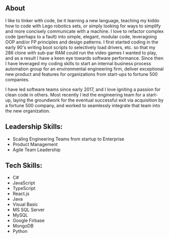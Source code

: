 
## About
I like to tinker with code, be it learning a new language, teaching my kiddo how to code with Lego robotics sets, or simply looking for ways to simplify and more concisely communicate with a machine. I love to refactor complex code (perhaps to a fault) into simple, elegant, modular code, leveragoing OOP and/or FP principles and design patterns. I first started coding in the early 90's writing boot scripts to selectively load drivers, etc. so that my 286 clone with sub-par RAM could run the video games I wanted to play, and as a result I have a keen eye towards software performance. Since then I have leveraged my coding skills to start an internal business process automation group for an environmental engineering firm, deliver exceptional new product and features for organizations from start-ups to fortune 500 companies.

I have led software teams since early 2017, and I love igniting a passion for clean code in others. Most recently I led the engineering team for a start-up, laying the groundwork for the eventual successful exit via acquisition by a fortune 500 company, and worked to seamlessly integrate that team into the new organization. 

## Leadership Skills:
- Scaling Engineering Teams from startup to Enterprise
- Product Management
- Agile Team Leadership

## Tech Skills:
- C#
- JavaScript
- TypeScript
- React.js
- Java
- Visual Basic
- MS SQL Server
- MySQL
- Google Firbase
- MongoDB
- Python

<!---
EvanGeer/EvanGeer is a ✨ special ✨ repository because its `README.md` (this file) appears on your GitHub profile.
You can click the Preview link to take a look at your changes.
--->
